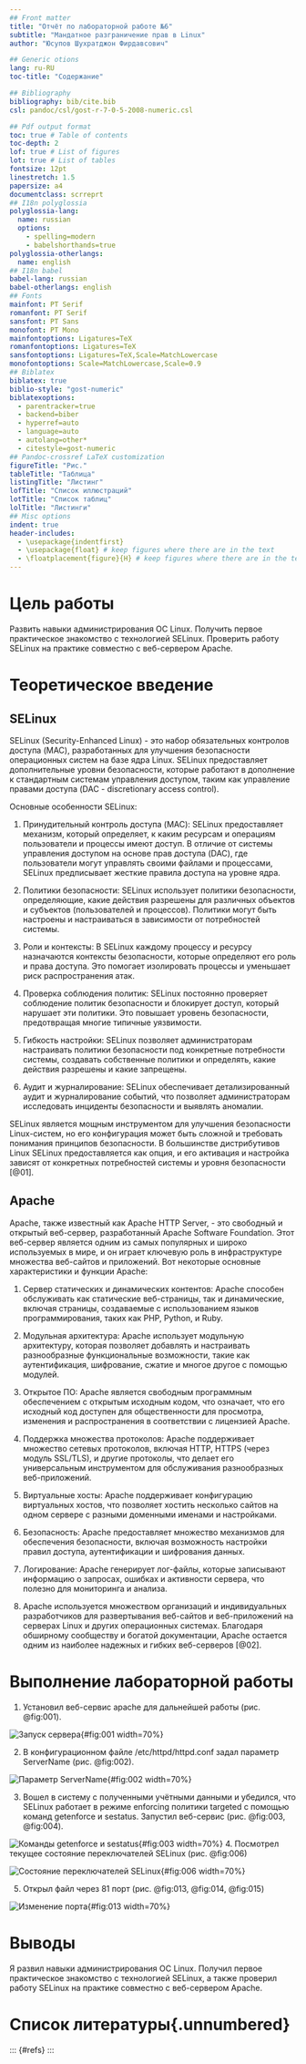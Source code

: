 ```yaml
---
## Front matter
title: "Отчёт по лабораторной работе №6"
subtitle: "Мандатное разграничение прав в Linux"
author: "Юсупов Шухратджон Фирдавсович"

## Generic otions
lang: ru-RU
toc-title: "Содержание"

## Bibliography
bibliography: bib/cite.bib
csl: pandoc/csl/gost-r-7-0-5-2008-numeric.csl

## Pdf output format
toc: true # Table of contents
toc-depth: 2
lof: true # List of figures
lot: true # List of tables
fontsize: 12pt
linestretch: 1.5
papersize: a4
documentclass: scrreprt
## I18n polyglossia
polyglossia-lang:
  name: russian
  options:
	- spelling=modern
	- babelshorthands=true
polyglossia-otherlangs:
  name: english
## I18n babel
babel-lang: russian
babel-otherlangs: english
## Fonts
mainfont: PT Serif
romanfont: PT Serif
sansfont: PT Sans
monofont: PT Mono
mainfontoptions: Ligatures=TeX
romanfontoptions: Ligatures=TeX
sansfontoptions: Ligatures=TeX,Scale=MatchLowercase
monofontoptions: Scale=MatchLowercase,Scale=0.9
## Biblatex
biblatex: true
biblio-style: "gost-numeric"
biblatexoptions:
  - parentracker=true
  - backend=biber
  - hyperref=auto
  - language=auto
  - autolang=other*
  - citestyle=gost-numeric
## Pandoc-crossref LaTeX customization
figureTitle: "Рис."
tableTitle: "Таблица"
listingTitle: "Листинг"
lofTitle: "Список иллюстраций"
lotTitle: "Список таблиц"
lolTitle: "Листинги"
## Misc options
indent: true
header-includes:
  - \usepackage{indentfirst}
  - \usepackage{float} # keep figures where there are in the text
  - \floatplacement{figure}{H} # keep figures where there are in the text
---
```


# Цель работы

Развить навыки администрирования ОС Linux. Получить первое практическое знакомство с технологией SELinux.
Проверить работу SELinux на практике совместно с веб-сервером Apache.


# Теоретическое введение

## SELinux
SELinux (Security-Enhanced Linux) - это набор обязательных контролов доступа (MAC), разработанных для улучшения безопасности операционных систем на базе ядра Linux. SELinux предоставляет дополнительные уровни безопасности, которые работают в дополнение к стандартным системам управления доступом, таким как управление правами доступа (DAC - discretionary access control).

Основные особенности SELinux:

1. Принудительный контроль доступа (MAC): SELinux предоставляет механизм, который определяет, к каким ресурсам и операциям пользователи и процессы имеют доступ. В отличие от системы управления доступом на основе прав доступа (DAC), где пользователи могут управлять своими файлами и процессами, SELinux предписывает жесткие правила доступа на уровне ядра.

2. Политики безопасности: SELinux использует политики безопасности, определяющие, какие действия разрешены для различных объектов и субъектов (пользователей и процессов). Политики могут быть настроены и настраиваться в зависимости от потребностей системы.

3. Роли и контексты: В SELinux каждому процессу и ресурсу назначаются контексты безопасности, которые определяют его роль и права доступа. Это помогает изолировать процессы и уменьшает риск распространения атак.

4. Проверка соблюдения политик: SELinux постоянно проверяет соблюдение политик безопасности и блокирует доступ, который нарушает эти политики. Это повышает уровень безопасности, предотвращая многие типичные уязвимости.

5. Гибкость настройки: SELinux позволяет администраторам настраивать политики безопасности под конкретные потребности системы, создавать собственные политики и определять, какие действия разрешены и какие запрещены.

6. Аудит и журналирование: SELinux обеспечивает детализированный аудит и журналирование событий, что позволяет администраторам исследовать инциденты безопасности и выявлять аномалии.

SELinux является мощным инструментом для улучшения безопасности Linux-систем, но его конфигурация может быть сложной и требовать понимания принципов безопасности. В большинстве дистрибутивов Linux SELinux предоставляется как опция, и его активация и настройка зависят от конкретных потребностей системы и уровня безопасности [@01].

## Apache

Apache, также известный как Apache HTTP Server, - это свободный и открытый веб-сервер, разработанный Apache Software Foundation. Этот веб-сервер является одним из самых популярных и широко используемых в мире, и он играет ключевую роль в инфраструктуре множества веб-сайтов и приложений. Вот некоторые основные характеристики и функции Apache:

1. Сервер статических и динамических контентов: Apache способен обслуживать как статические веб-страницы, так и динамические, включая страницы, создаваемые с использованием языков программирования, таких как PHP, Python, и Ruby.

2. Модульная архитектура: Apache использует модульную архитектуру, которая позволяет добавлять и настраивать разнообразные функциональные возможности, такие как аутентификация, шифрование, сжатие и многое другое с помощью модулей.

3. Открытое ПО: Apache является свободным программным обеспечением с открытым исходным кодом, что означает, что его исходный код доступен для общественности для просмотра, изменения и распространения в соответствии с лицензией Apache.

4. Поддержка множества протоколов: Apache поддерживает множество сетевых протоколов, включая HTTP, HTTPS (через модуль SSL/TLS), и другие протоколы, что делает его универсальным инструментом для обслуживания разнообразных веб-приложений.

5. Виртуальные хосты: Apache поддерживает конфигурацию виртуальных хостов, что позволяет хостить несколько сайтов на одном сервере с разными доменными именами и настройками.

6. Безопасность: Apache предоставляет множество механизмов для обеспечения безопасности, включая возможность настройки правил доступа, аутентификации и шифрования данных.

7. Логирование: Apache генерирует лог-файлы, которые записывают информацию о запросах, ошибках и активности сервера, что полезно для мониторинга и анализа.

8. Apache используется множеством организаций и индивидуальных разработчиков для развертывания веб-сайтов и веб-приложений на серверах Linux и других операционных системах. Благодаря обширному сообществу и богатой документации, Apache остается одним из наиболее надежных и гибких веб-серверов [@02].

# Выполнение лабораторной работы

1. Установил веб-сервис apache для дальнейшей работы (рис. @fig:001).

![Запуск сервера](image/l6_1.png){#fig:001 width=70%}

2. В конфигурационном файле /etc/httpd/httpd.conf задал параметр ServerName (рис. @fig:002).

![Параметр ServerName](image/02.png){#fig:002 width=70%}

3. Вошел в систему с полученными учётными данными и убедился, что
SELinux работает в режиме enforcing политики targeted с помощью команд getenforce и sestatus. Запустил веб-сервис (рис. @fig:003, @fig:004). 

![Команды getenforce и sestatus](image/03.png){#fig:003 width=70%}
4. Посмотрел текущее состояние переключателей SELinux (рис. @fig:006)

![Cостояние переключателей SELinux](image/06.png){#fig:006 width=70%}

5. Открыл файл через 81 порт (рис. @fig:013, @fig:014, @fig:015)

![Изменение порта](image13.png){#fig:013 width=70%}

# Выводы

Я развил навыки администрирования ОС Linux. Получил первое практическое знакомство с технологией SELinux, а также проверил работу SELinux на практике совместно с веб-сервером Apache.

# Список литературы{.unnumbered}

::: {#refs}
:::
